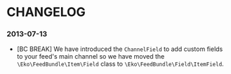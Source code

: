 CHANGELOG
=========

### 2013-07-13

* [BC BREAK] We have introduced the `ChannelField` to add custom fields to your feed's main channel
   so we have moved the `\Eko\FeedBundle\Item\Field` class to `\Eko\FeedBundle\Field\ItemField`.